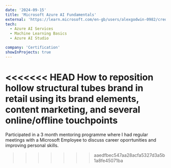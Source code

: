 ```yaml
---
date: '2024-09-15'
title: 'Microsoft Azure AI Fundamentals'
external: 'https://learn.microsoft.com/en-gb/users/alexgodwin-0982/credentials/2e47641eb1d27887?ref=https%3A%2F%2Fwww.linkedin.com%2F'
tech:
  - Azure AI Services
  - Machine Learning Basics
  - Azure AI Studio

company: 'Certification'
showInProjects: true
---
```


<<<<<<< HEAD
How to reposition hollow structural tubes brand in retail using its brand elements, content marketing, and several online/offline touchpoints
=======
Participated in a 3 month mentoring programme where I had regular meetings with a Microsoft Employee to discuss career oporrtunities and improving personal skills.
>>>>>>> aaedfbec547aa28acfa5327d3a5b1a8fe45071ba

